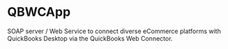 QBWCApp
=======

SOAP server / Web Service to connect diverse eCommerce platforms with QuickBooks Desktop via the QuickBooks Web Connector.
